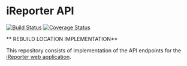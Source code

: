 # iReporter API

[![Build Status](https://travis-ci.org/khwilo/ireporter-API.svg?branch=ft-edit-redflag-location-162336838)](https://travis-ci.org/khwilo/ireporter-API) [![Coverage Status](https://coveralls.io/repos/github/khwilo/ireporter-API/badge.svg?branch=ft-edit-redflag-location-162336838)](https://coveralls.io/github/khwilo/ireporter-API?branch=ft-edit-redflag-location-162336838)  

** REBUILD LOCATION IMPLEMENTATION**

This repository consists of implementation of the API endpoints for the [iReporter web application](https://khwilo.github.io/iReporter/UI/).  
